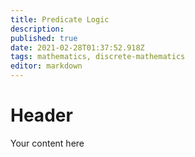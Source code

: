 ```yaml
---
title: Predicate Logic
description: 
published: true
date: 2021-02-28T01:37:52.918Z
tags: mathematics, discrete-mathematics
editor: markdown
---
```


# Header
Your content here
